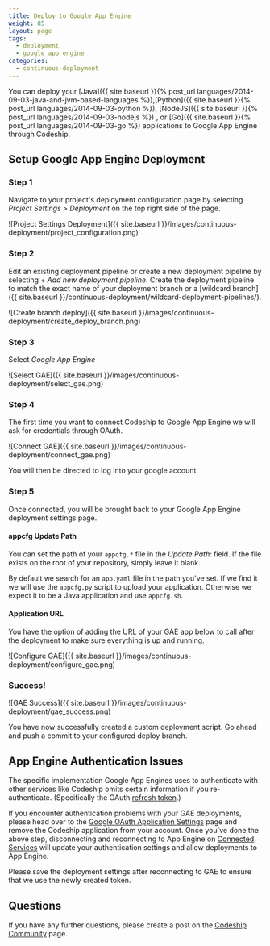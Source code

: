 ```yaml
---
title: Deploy to Google App Engine
weight: 85
layout: page
tags:
  - deployment
  - google app engine
categories:
  - continuous-deployment
---
```

You can deploy your [Java]({{ site.baseurl }}{% post_url languages/2014-09-03-java-and-jvm-based-languages %}),[Python]({{ site.baseurl }}{% post_url languages/2014-09-03-python %}), [NodeJS]({{ site.baseurl }}{% post_url languages/2014-09-03-nodejs  %}) , or [Go]({{ site.baseurl }}{% post_url languages/2014-09-03-go %}) applications to Google App Engine through Codeship.

## Setup Google App Engine Deployment

### Step 1

Navigate to your project's deployment configuration page by selecting _Project Settings_ > _Deployment_ on the top right side of the page.

![Project Settings Deployment]({{ site.baseurl }}/images/continuous-deployment/project_configuration.png)

### Step 2

Edit an existing deployment pipeline or create a new deployment pipeline by selecting + _Add new deployment pipeline_. Create the deployment pipeline to match the exact name of your deployment branch or a [wildcard branch]({{ site.baseurl }}/continuous-deployment/wildcard-deployment-pipelines/). 

![Create branch deploy]({{ site.baseurl }}/images/continuous-deployment/create_deploy_branch.png)

### Step 3

Select _Google App Engine_

![Select GAE]({{ site.baseurl }}/images/continuous-deployment/select_gae.png)

### Step 4

The first time you want to connect Codeship to Google App Engine we will ask for credentials through OAuth.

![Connect GAE]({{ site.baseurl }}/images/continuous-deployment/connect_gae.png)

You will then be directed to log into your google account.

### Step 5

Once connected, you will be brought back to your Google App Engine deployment settings page. 

#### appcfg Update Path

You can set the path of your `appcfg.*` file in the _Update Path:_ field. If the file exists on the root of your repository, simply leave it blank.

By default we search for an `app.yaml` file in the path you've set. If we find it we will use the `appcfg.py` script to upload your application. Otherwise we expect it to be a Java application and use `appcfg.sh`.

#### Application URL

You have the option of adding the URL of your GAE app below to call after the deployment to make sure everything is up and running.

![Configure GAE]({{ site.baseurl }}/images/continuous-deployment/configure_gae.png)

### Success!

![GAE Success]({{ site.baseurl }}/images/continuous-deployment/gae_success.png)

You have now successfully created a custom deployment script. Go ahead and push a commit to your configured deploy branch.

## App Engine Authentication Issues

The specific implementation Google App Engines uses to authenticate with other
services like Codeship omits certain information if you re-authenticate.
(Specifically the OAuth [refresh token](https://auth0.com/docs/refresh-token).)

If you encounter authentication problems with your GAE deployments,
please head over to the [Google OAuth Application Settings](https://security.google.com/settings/security/permissions)
page and remove the Codeship application from your account.
Once you've done the above step, disconnecting and reconnecting to App Engine
on [Connected Services](https://codeship.com/authentications) will update your authentication settings
and allow deployments to App Engine.

Please save the deployment settings after reconnecting to GAE to ensure that we use the newly created token.

## Questions

If you have any further questions, please create a post on the [Codeship Community](https://community.codeship.com/) page.
